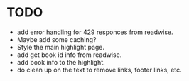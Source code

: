 # TODO

- add error handling for 429 responces from readwise.
- Maybe add some caching?
- Style the main highlight page.
- add get book id info from readwise.
- add book info to the highlight.
- do clean up on the text to remove links, footer links, etc.
